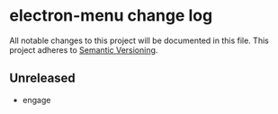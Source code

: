 # electron-menu change log

All notable changes to this project will be documented in this file.
This project adheres to [Semantic Versioning](http://semver.org/).

## Unreleased
* engage
